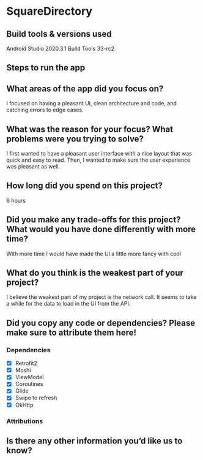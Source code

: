# SquareDirectory

## Build tools & versions used
Android Studio 2020.3.1 Build Tools 33-rc2

## Steps to run the app

## What areas of the app did you focus on?
I focused on having a pleasant UI, clean architecture and code, and catching errors to edge cases.

## What was the reason for your focus? What problems were you trying to solve?
I first wanted to have a pleasant user interface with a nice layout that was quick and easy to read.  Then, I wanted to make sure the user experience was pleasant as well. 

## How long did you spend on this project?
6 hours

## Did you make any trade-offs for this project? What would you have done differently with more time?
With more time I would have made the UI a little more fancy with cool

## What do you think is the weakest part of your project?
I believe the weakest part of my project is the network call.  It seems to take a while for the data to load in the UI from the API.

## Did you copy any code or dependencies? Please make sure to attribute them here!
### Dependencies
- [X] Retrofit2
- [X] Moshi
- [X] ViewModel
- [X] Coroutines
- [X] Glide
- [X] Swipe to refresh
- [X] OkHttp

### Attributions

## Is there any other information you’d like us to know?

